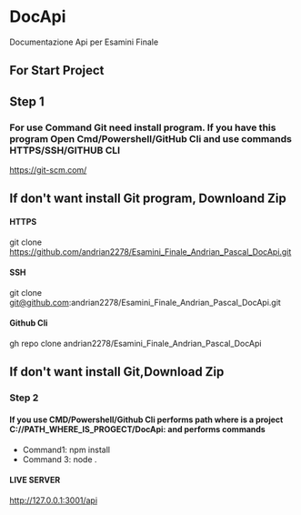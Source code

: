 # DocApi
 Documentazione Api per Esamini Finale
## For Start Project
## Step 1
###  For use Command Git need install program. If you have this program Open Cmd/Powershell/GitHub Cli and use commands HTTPS/SSH/GITHUB CLI
https://git-scm.com/
## If don't want install Git program, Downloand Zip
#### HTTPS
git clone https://github.com/andrian2278/Esamini_Finale_Andrian_Pascal_DocApi.git
#### SSH
git clone git@github.com:andrian2278/Esamini_Finale_Andrian_Pascal_DocApi.git
#### Github Cli
gh repo clone andrian2278/Esamini_Finale_Andrian_Pascal_DocApi

## If don't want install Git,Download Zip
### Step 2 
#### If you use CMD/Powershell/Github Cli performs path where is a project C://PATH_WHERE_IS_PROGECT/DocApi: and performs commands
- Command1: npm install 
- Command 3: node .
#### LIVE SERVER
http://127.0.0.1:3001/api

